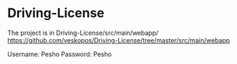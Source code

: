 # Driving-License
The project is in Driving-License/src/main/webapp/
https://github.com/veskopos/Driving-License/tree/master/src/main/webapp

Username: Pesho
Password: Pesho
